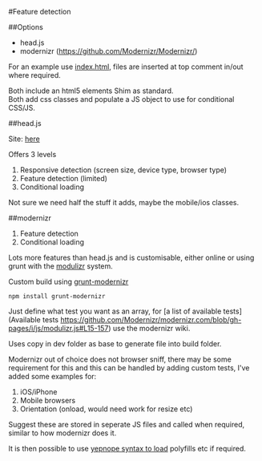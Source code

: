 #Feature detection

##Options

* head.js
* modernizr (https://github.com/Modernizr/Modernizr/)

For an example use [index.html](index.html), files are inserted at top comment in/out where required.

Both include an html5 elements Shim as standard.  
Both add css classes and populate a JS object to use for conditional CSS/JS.

##head.js 

Site: [here](http://headjs.com/)  

Offers 3 levels

1. Responsive detection (screen size, device type, browser type)   
2. Feature detection (limited)  
3. Conditional loading  

Not sure we need half the stuff it adds, maybe the mobile/ios classes.


##modernizr

1. Feature detection 
2. Conditional loading

Lots more features than head.js and is customisable, either online or using grunt with the [modulizr](https://github.com/spredfast/modernizr/tree/master/modulizr) system.

Custom build using [grunt-modernizr](https://www.npmjs.com/package/grunt-modernizr)

<code>npm install grunt-modernizr</code>

Just define what test you want as an array, for [a list of available tests](Available tests https://github.com/Modernizr/modernizr.com/blob/gh-pages/i/js/modulizr.js#L15-157) use the modernizr wiki.

Uses copy in dev folder as base to generate file into build folder.

Modernizr out of choice does not browser sniff, there may be some requirement for this and this can be handled by adding custom tests, I've added some examples for:

1. iOS/iPhone  
2. Mobile browsers 
3. Orientation (onload, would need work for resize etc)  

Suggest these are stored in seperate JS files and called when required, similar to how modernizr does it.

It is then possible to use [yepnope syntax to load](http://modernizr.com/docs/#load) polyfills etc if required.

